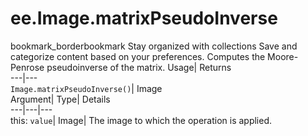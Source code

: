  
#  ee.Image.matrixPseudoInverse
bookmark_borderbookmark Stay organized with collections  Save and categorize content based on your preferences.
Computes the Moore-Penrose pseudoinverse of the matrix. 
Usage| Returns  
---|---  
`Image.matrixPseudoInverse()`| Image  
Argument| Type| Details  
---|---|---  
this: `value`| Image| The image to which the operation is applied.  
